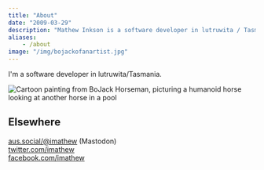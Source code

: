 ```yaml
---
title: "About"
date: "2009-03-29"
description: "Mathew Inkson is a software developer in lutruwita / Tasmania."
aliases:
    - /about
image: "/img/bojackofanartist.jpg"
---
```


I'm a software developer in lutruwita/Tasmania.

![Cartoon painting from BoJack Horseman, picturing a humanoid horse looking at another horse in a pool](/img/bojackofanartist.jpg)

## Elsewhere

<a rel="me" href="https://aus.social/@imathew" target="_blank">aus.social/@imathew</a> (Mastodon)  
[twitter.com/imathew](//twitter.com/imathew "Twitter")  
[facebook.com/imathew](//www.facebook.com/imathew "Facebook")
